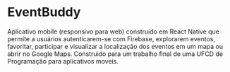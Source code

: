 # EventBuddy
Aplicativo mobile (responsivo para web) construído em React Native que permite a usuários autenticarem-se com Firebase, explorarem eventos, favoritar, participar e visualizar a localização dos eventos em um mapa ou abrir no Google Maps. Construido para um trabalho final de uma UFCD de Programação para aplicativos moveis.
